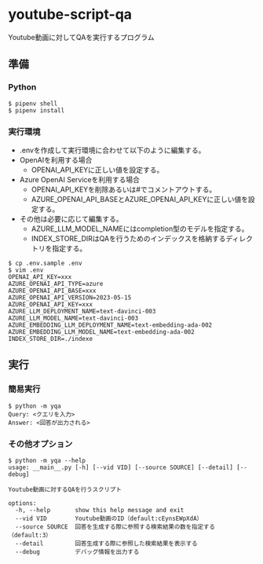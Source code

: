 # youtube-script-qa

Youtube動画に対してQAを実行するプログラム

## 準備

### Python

```
$ pipenv shell
$ pipenv install
```

### 実行環境

* .envを作成して実行環境に合わせて以下のように編集する。
* OpenAIを利用する場合
  * OPENAI_API_KEYに正しい値を設定する。
* Azure OpenAI Serviceを利用する場合
  * OPENAI_API_KEYを削除あるいは#でコメントアウトする。
  * AZURE_OPENAI_API_BASEとAZURE_OPENAI_API_KEYに正しい値を設定する。
* その他は必要に応じて編集する。
  * AZURE_LLM_MODEL_NAMEにはcompletion型のモデルを指定する。
  * INDEX_STORE_DIRはQAを行うためのインデックスを格納するディレクトリを指定する。

```
$ cp .env.sample .env
$ vim .env
OPENAI_API_KEY=xxx
AZURE_OPENAI_API_TYPE=azure
AZURE_OPENAI_API_BASE=xxx
AZURE_OPENAI_API_VERSION=2023-05-15
AZURE_OPENAI_API_KEY=xxx
AZURE_LLM_DEPLOYMENT_NAME=text-davinci-003
AZURE_LLM_MODEL_NAME=text-davinci-003
AZURE_EMBEDDING_LLM_DEPLOYMENT_NAME=text-embedding-ada-002
AZURE_EMBEDDING_LLM_MODEL_NAME=text-embedding-ada-002
INDEX_STORE_DIR=./indexe
```

## 実行

### 簡易実行

```
$ python -m yqa
Query: <クエリを入力>
Answer: <回答が出力される>
```

### その他オプション

```
$ python -m yqa --help
usage: __main__.py [-h] [--vid VID] [--source SOURCE] [--detail] [--debug]

Youtube動画に対するQAを行うスクリプト

options:
  -h, --help       show this help message and exit
  --vid VID        Youtube動画のID（default:cEynsEWpXdA）
  --source SOURCE  回答を生成する際に参照する検索結果の数を指定する（default:3）
  --detail         回答生成する際に参照した検索結果を表示する
  --debug          デバッグ情報を出力する
```

